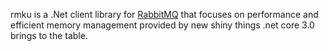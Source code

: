 rmku is a .Net client library for [RabbitMQ](https://www.rabbitmq.com) that focuses on performance and efficient memory management provided by new shiny things .net core 3.0 brings to the table.